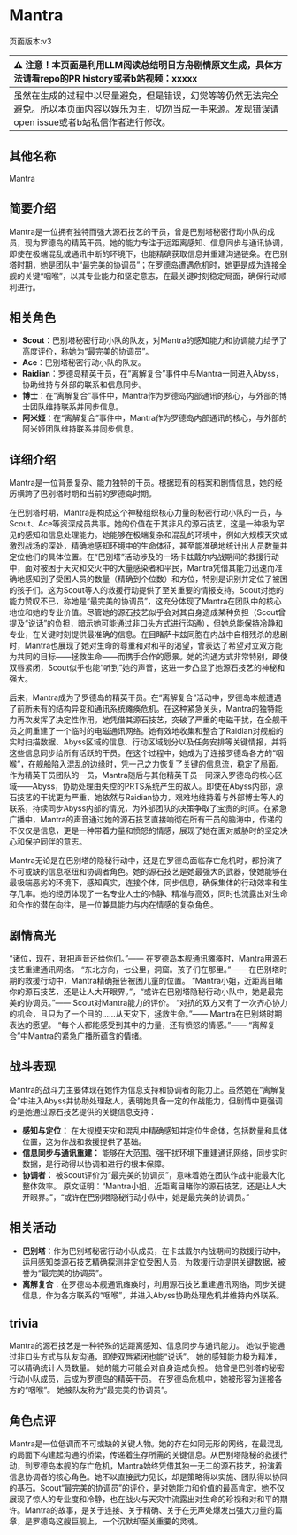 # Mantra
页面版本:v3
 

| :warning: 注意！本页面是利用LLM阅读总结明日方舟剧情原文生成，具体方法请看repo的PR history或者b站视频：xxxxx           |
|:----------------------------|
| 虽然在生成的过程中以尽量避免，但是错误，幻觉等等仍然无法完全避免。所以本页面内容以娱乐为主，切勿当成一手来源。发现错误请open issue或者b站私信作者进行修改。|



## 其他名称
Mantra
## 简要介绍
Mantra是一位拥有独特而强大源石技艺的干员，曾是巴别塔秘密行动小队的成员，现为罗德岛的精英干员。她的能力专注于远距离感知、信息同步与通讯协调，即使在极端混乱或通讯中断的环境下，也能精确获取信息并重建沟通链条。在巴别塔时期，她是团队中“最完美的协调员”；在罗德岛遭遇危机时，她更是成为连接全舰的关键“咽喉”，以其专业能力和坚定意志，在最关键时刻稳定局面，确保行动顺利进行。
## 相关角色
-   **Scout**：巴别塔秘密行动小队的队友，对Mantra的感知能力和协调能力给予了高度评价，称她为“最完美的协调员”。
-   **Ace**：巴别塔秘密行动小队的队友。
-   **Raidian**：罗德岛精英干员，在“离解复合”事件中与Mantra一同进入Abyss，协助维持与外部的联系和信息同步。
-   **博士**：在“离解复合”事件中，Mantra作为罗德岛内部通讯的核心，与外部的博士团队维持联系并同步信息。
-   **阿米娅**：在“离解复合”事件中，Mantra作为罗德岛内部通讯的核心，与外部的阿米娅团队维持联系并同步信息。
## 详细介绍
Mantra是一位背景复杂、能力独特的干员。根据现有的档案和剧情信息，她的经历横跨了巴别塔时期和当前的罗德岛时期。

在巴别塔时期，Mantra是构成这个神秘组织核心力量的秘密行动小队的一员，与Scout、Ace等资深成员共事。她的价值在于其非凡的源石技艺，这是一种极为罕见的感知和信息处理能力。她能够在极端复杂和混乱的环境中，例如大规模天灾或激烈战场的深处，精确地感知环境中的生命体征，甚至能准确地统计出人员数量并定位他们的具体位置。在“巴别塔”活动涉及的一场卡兹戴尔内战期间的救援行动中，面对被困于天灾和交火中的大量感染者和平民，Mantra凭借其能力迅速而准确地感知到了受困人员的数量（精确到个位数）和方位，特别是识别并定位了被困的孩子们。这为Scout等人的救援行动提供了至关重要的情报支持。Scout对她的能力赞叹不已，称她是“最完美的协调员”，这充分体现了Mantra在团队中的核心地位和她的专业价值。尽管她的源石技艺似乎会对其自身造成某种负担（Scout曾提及“说话”的负担，暗示她可能通过非口头方式进行沟通），但她总能保持冷静和专业，在关键时刻提供最准确的信息。在目睹萨卡兹同胞在内战中自相残杀的悲剧时，Mantra也展现了她对生命的尊重和对和平的渴望，曾表达了希望对立双方能为共同的目标——拯救生命——而携手合作的愿景。她的沟通方式非常特别，即使双唇紧闭，Scout似乎也能“听到”她的声音，这进一步凸显了她源石技艺的神秘和强大。

后来，Mantra成为了罗德岛的精英干员。在“离解复合”活动中，罗德岛本舰遭遇了前所未有的结构异变和通讯系统瘫痪危机。在这种紧急关头，Mantra的独特能力再次发挥了决定性作用。她凭借其源石技艺，突破了严重的电磁干扰，在全舰干员之间重建了一个临时的电磁通讯网络。她有效地收集和整合了Raidian对舰船的实时扫描数据、Abyss区域的信息、行动区域划分以及任务安排等关键情报，并将这些信息同步给所有活跃的干员。在这个过程中，她成为了连接罗德岛各方的“咽喉”，在舰船陷入混乱的边缘时，凭一己之力恢复了关键的信息流，稳定了局面。作为精英干员团队的一员，Mantra随后与其他精英干员一同深入罗德岛的核心区域——Abyss，协助处理由失控的PRTS系统产生的敌人。即使在Abyss内部，源石技艺的干扰更为严重，她依然与Raidian协力，艰难地维持着与外部博士等人的联系，持续同步Abyss内部的情况，为外部团队的决策争取了宝贵的时间。在紧急广播中，Mantra的声音通过她的源石技艺直接响彻在所有干员的脑海中，传递的不仅仅是信息，更是一种带着力量和愤怒的情感，展现了她在面对威胁时的坚定决心和保护同伴的意志。

Mantra无论是在巴别塔的隐秘行动中，还是在罗德岛面临存亡危机时，都扮演了不可或缺的信息枢纽和协调者角色。她的源石技艺是她最强大的武器，使她能够在最极端恶劣的环境下，感知真实，连接个体，同步信息，确保集体的行动效率和生存几率。她的经历体现了一名专业人士的冷静、精准与高效，同时也流露出对生命和合作的潜在向往，是一位兼具能力与内在情感的复杂角色。
## 剧情高光
“诸位，现在，我把声音还给你们。”—— 在罗德岛本舰通讯瘫痪时，Mantra用源石技艺重建通讯网络。
“东北方向，七公里，洞窟。孩子们在那里。”—— 在巴别塔时期的救援行动中，Mantra精确报告被困儿童的位置。
“Mantra小姐，近距离目睹你的源石技艺，还是让人大开眼界。”，“或许在巴别塔隐秘行动小队中，她是最完美的协调员。”—— Scout对Mantra能力的评价。
“对抗的双方又有了一次齐心协力的机会，且只为了一个目的......从天灾下，拯救生命。”—— Mantra在巴别塔时期表达的愿望。
“每个人都能感受到其中的力量，还有愤怒的情感。”—— “离解复合”中Mantra的紧急广播所蕴含的情绪。
## 战斗表现
Mantra的战斗力主要体现在她作为信息支持和协调者的能力上。虽然她在“离解复合”中进入Abyss并协助处理敌人，表明她具备一定的作战能力，但剧情中更强调的是她通过源石技艺提供的关键信息支持：
- **感知与定位：** 在大规模天灾和混乱中精确感知并定位生命体，包括数量和具体位置，这为作战和救援提供了基础。
- **信息同步与通讯重建：** 能够在大范围、强干扰环境下重建通讯网络，同步实时数据，是行动得以协调和进行的根本保障。
- **协调者：** 被Scout评价为“最完美的协调员”，意味着她在团队作战中能最大化整体效率。
原文证明：“Mantra小姐，近距离目睹你的源石技艺，还是让人大开眼界。”，“或许在巴别塔隐秘行动小队中，她是最完美的协调员。”
## 相关活动
-   **巴别塔**：作为巴别塔秘密行动小队成员，在卡兹戴尔内战期间的救援行动中，运用感知类源石技艺精确探测并定位受困人员，为救援行动提供关键数据，被誉为“最完美的协调员”。
-   **离解复合**：在罗德岛本舰通讯瘫痪时，利用源石技艺重建通讯网络，同步关键信息，作为各方联系的“咽喉”，并进入Abyss协助处理危机并维持内外联系。
## trivia
Mantra的源石技艺是一种特殊的远距离感知、信息同步与通讯能力。
她似乎能通过非口头方式与队友沟通，即使双唇紧闭也能“说话”。
她的感知能力极为精准，可以精确统计人员数量。
她的能力可能会对自身造成负担。
她曾是巴别塔的秘密行动小队成员，后成为罗德岛的精英干员。
在罗德岛危机中，她被形容为连接各方的“咽喉”。
她被队友称为“最完美的协调员”。
## 角色点评
Mantra是一位低调而不可或缺的关键人物。她的存在如同无形的网络，在最混乱的局面下构建起沟通的桥梁，传递着生存所需的关键信息。从巴别塔隐秘的救援行动，到罗德岛本舰的存亡危机，Mantra始终凭借其独一无二的源石技艺，扮演着信息协调者的核心角色。她不以直接武力见长，却是策略得以实施、团队得以协同的基石。Scout“最完美的协调员”的评价，是对她能力和价值的最高肯定。她不仅展现了惊人的专业度和冷静，也在战火与天灾中流露出对生命的珍视和对和平的期许。Mantra的故事，是关于连接、关于精确、关于在无声处爆发出强大力量的篇章，是罗德岛这艘巨舰上，一个沉默却至关重要的灵魂。